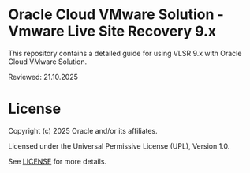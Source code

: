 # Oracle Cloud VMware Solution -Vmware Live Site Recovery 9.x

This repository contains a detailed guide for using VLSR 9.x with Oracle Cloud VMware Solution.

Reviewed: 21.10.2025

# License

Copyright (c) 2025 Oracle and/or its affiliates.

Licensed under the Universal Permissive License (UPL), Version 1.0.

See [LICENSE](https://github.com/oracle-devrel/technology-engineering/blob/main/LICENSE) for more details.

